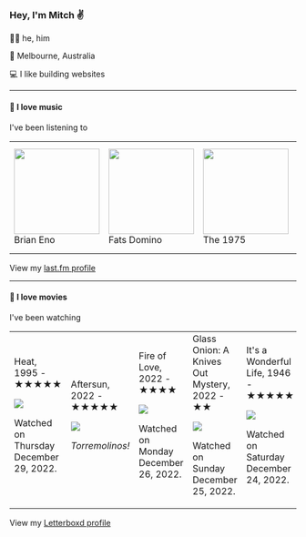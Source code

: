 <article><h3>Hey, I&#x27;m Mitch ✌️</h3><section><p>🙆‍♂️ he, him</p><p>📍 Melbourne, Australia</p><p>💻 I like building websites</p></section><hr/><section><h4>💽 I love music</h4><p>I&#x27;ve been listening to</p><table><tbody><td><img src="https://lastfm.freetls.fastly.net/i/u/174s/918055ba2eb81528f93a8924dbab88f8.png" height="150px" alt="" role="presentation"/><br/>Brian Eno</td><td><img src="https://lastfm.freetls.fastly.net/i/u/174s/bba6a51d70b04124b7036824159fc770.png" height="150px" alt="" role="presentation"/><br/>Fats Domino</td><td><img src="https://lastfm.freetls.fastly.net/i/u/174s/2666bdc9b7264b799f8a882e471cd62e.png" height="150px" alt="" role="presentation"/><br/>The 1975</td><td><img src="https://lastfm.freetls.fastly.net/i/u/174s/c6629582f276e80e1255fccfdafc734e.png" height="150px" alt="" role="presentation"/><br/>Pinegrove</td><td><img src="https://lastfm.freetls.fastly.net/i/u/174s/8695a71527f248f3c8a9875b42d0f508.png" height="150px" alt="" role="presentation"/><br/>The Magnetic Fields</td></tbody></table><span>View my <a href="https://www.last.fm/user/mylsb">last.fm profile</a></span></section><hr/><section><h4>📼 I love movies</h4><p>I&#x27;ve been watching</p><table><tbody><td>Heat, 1995 - ★★★★★<br/><span> <p><img src="https://a.ltrbxd.com/resized/film-poster/5/1/9/9/4/51994-heat-0-600-0-900-crop.jpg?v=54dce97dc6"/></p> <p>Watched on Thursday December 29, 2022.</p> </span></td><td>Aftersun, 2022 - ★★★★★<br/><span> <p><img src="https://a.ltrbxd.com/resized/film-poster/8/6/8/5/5/8/868558-aftersun-0-600-0-900-crop.jpg?v=5ce2118fca"/></p> <p><i>Torremolinos!</i></p> </span></td><td>Fire of Love, 2022 - ★★★★<br/><span> <p><img src="https://a.ltrbxd.com/resized/film-poster/8/1/9/8/6/3/819863-fire-of-love-0-600-0-900-crop.jpg?v=d79f69426b"/></p> <p>Watched on Monday December 26, 2022.</p> </span></td><td>Glass Onion: A Knives Out Mystery, 2022 - ★★<br/><span> <p><img src="https://a.ltrbxd.com/resized/film-poster/5/8/6/7/2/3/586723-glass-onion-a-knives-out-mystery-0-600-0-900-crop.jpg?v=ce7ed2a83f"/></p> <p>Watched on Sunday December 25, 2022.</p> </span></td><td>It&#x27;s a Wonderful Life, 1946 - ★★★★★<br/><span> <p><img src="https://a.ltrbxd.com/resized/film-poster/5/0/9/4/9/50949-it-s-a-wonderful-life-0-600-0-900-crop.jpg?v=64b72dd083"/></p> <p>Watched on Saturday December 24, 2022.</p> </span></td></tbody></table><span>View my <a href="https://letterboxd.com/myslab/">Letterboxd profile</a></span></section></article>